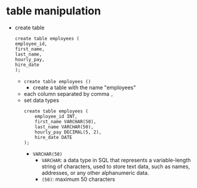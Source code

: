 # table manipulation
- create table
	```mysql
	create table employees (
	employee_id,
	first_name,
	last_name,
	hourly_pay,
	hire_date 
	);
	```
	- `create table employees ()`
		- create a table with the name "employees"
	- each column separated by comma `,`
	- set data types
		```mysql
		create table employees (
			employee_id INT,
			first_name VARCHAR(50),
			last_name VARCHAR(50),
			hourly_pay DECIMAL(5, 2),
			hire_date DATE 
		);
		```
		- `VARCHAR(50)`
			- `VARCHAR`: a data type in SQL that represents a variable-length string of characters, used to store text data, such as names, addresses, or any other alphanumeric data.
			- `(50)`: maximum 50 characters